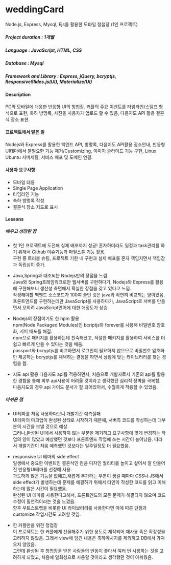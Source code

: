 # weddingCard
Node.js, Express, Mysql, Ejs를 활용한 모바일 청첩장 (1인 프로젝트)  
    
##### Project duration : 1개월     
##### Language : JavaScript, HTML, CSS    
##### Database : Mysql    
##### Framework and Library : Express, jQuery, bcryptjs, ResponsiveSlides.js(UI), Materialize(UI)

#### Description
PC와 모바일에 대응한 반응형 UI의 청첩장. 커플의 주요 이벤트를 타임라인/스탬프 형식으로 표현, 축하 방명록, 사진을 사용자가 업로드 할 수 있음, 다음지도 API 활용 결혼식 장소 표현.  

#### 프로젝트에서 맡은 일
Nodejs와 Express를 활용한 백엔드 API, 방명록, 다음지도 API활용 장소안내, 반응형 UI테마에서 불필요한 기능 제거/Customizing, 이미지 슬라이드 기능 구현, Linux Ubuntu 서버세팅, 서비스 배포 및 도메인 연결.

#### 사용자 요구사항
* 모바일 대응
* Single Page Application
* 타임라인 기능 
* 축하 방명록 작성
* 결혼식 장소 지도로 표시 

#### Lessons 
##### 배우고 성장한 점
* 첫 1인 프로젝트에 도전해 실제 배포까지 성공! 
혼자하더라도 일정과 task관리를 하기 위해서 Github 이슈기능과 마일스톤 기능 활용.    
구현 중 트러블 슈팅, 프로젝트 기한 내 구현과 실제 배포를 혼자 책임지면서 책임감과 독립심이 증가.  

* Java,Spring과 대조되는 Nodejs만의 장점을 느낌     
Java와 Spring프레임워크로만 웹서버를 구현하다가, Nodejs와 Express를 활용해 구현해보니 생산성 측면에서 확실한 장점을 갖고 있다고 느낌.   
작성해야할 백엔드 소스코드가 100여 줄인 것은 java와 확연히 비교되는 양이었음.    
프론트엔드를 구현하는데만 JavaScript를 사용하다가, JavaScript로 서버를 만들면서 오히려 JavaScript언어에 대한 애정도가 상승. 

* Nodejs의 장점이기도 한 npm 활용     
npm(Node Packaged Modules)인 bcriptjs와 forever를 사용해 비밀번호 암호화, 서버 배포를 해결.         
npm으로 패키지를 활용하는데 친숙해졌고, 적절한 패키지를 활용하여 서비스를 더 쉽고 빠르게 만들 수 있다는 것을 배움.          
passport와 bcryptjs를 비교하면서 로그인이 필요하지 않으므로 비밀번호 암호화만 제공하는 bcryptjs를 채택하는 결정을 하면서 상황에 맞는 라이브러리를 찾는 경험을 함.    

* 지도 api 활용
다음지도 api를 적용하면서, 처음으로 개발자로서 기존의 api를 활용한 경험을 통해 외부 api사용이 어려울 것이라고 생각했던  심리적 장벽을 극복함.       
다음지도의 경우 api 가이드 문서가 잘 되어있어서, 수월하게 적용할 수 있었음.    

##### 아쉬운 점
* UI테마를 처음 사용하다보니 개발기간 예측실패     
UI테마의 마크업이 완성된 상태로 시작하기 때문에, 서버측 코드를 작성하는데 대부분의 시간을 보낼 것으로 예상.    
그러나,완성된 UI에서 사용하지 않는 부분을 제거하고 요구사항에 맞게 변경하는 작업의 양이 많았고 예상했던 것보다 프론트엔드 작업에 쓰는 시간이 늘어났음. 따라서 개발기간이 처음 예측했던 것보다는 일주일정도 더 필요했음.     

* responsive UI 테마의 side effect     
일생에서 중요한 이벤트인 결혼식인 만큼 디자인 퀄리티를 높이고 싶어서 잘 만들어진 반응형UI테마를 선정해 사용.       
과도하게 많은 기능을 없애고,새롭게 추가하는 부분이 생길 때마다 CSS나 JS에서 side effect가 발생하는데 문제를 해결하기 위해서 타인이 작성한 코드를 읽고 이해하는데 많은 시간이 필요했음.                
완성된 UI 테마를 사용한다고해서, 프론트엔드의 모든 문제가 해결되지 않으며 코드 수정이 필연적이라는 것을 느꼈음.            
향후 부트스트랩을 비롯한 UI 라이브러리를 사용한다면 이에 따른 단점과 customize 작업시간도 고려할 것임.        

* 한 커플만을 위한 청첩장         
이 프로젝트는 한 커플에게 선물해주기 위한 용도로 제작되어 재사용 혹은 확장성을 고려하지 않았음. 그래서 view에 담긴 내용은 축하메시지를 제외하고 DB에서 가져오지 않았음.          
그런데 완성된 후 청첩장을 받은 사람들의 반응이 좋아서 여러 번 사용하는 것을 고려하게 되었고, 처음에 일회성으로 사용할 것이라고 생각했던 것이 아쉬웠음.      
